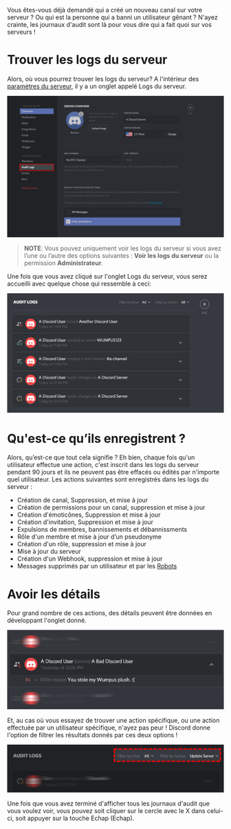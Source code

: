 <!-- TITLE: Logs du serveur -->
<!-- SUBTITLE: Information concernant les logs des serveurs Discord -->

Vous êtes-vous déjà demandé qui a créé un nouveau canal sur votre serveur ? Ou qui est la personne qui a banni un utilisateur gênant ? N'ayez crainte, les journaux d'audit sont là pour vous dire qui a fait quoi sur vos serveurs !

# Trouver les logs du serveur
Alors, où vous pourrez trouver les logs du serveur? A l'intérieur des [paramètres du serveur](/server-settings), il y a un onglet appelé Logs du serveur.

![Logs du serveur 2](/uploads/audit-logs/audit-logs-2.png "Audit Logs 2")

> **NOTE**: Vous pouvez uniquement voir les logs du serveur si vous avez l’une ou l’autre des options suivantes : **Voir les logs du serveur** ou la permission **Administrateur**.

Une fois que vous avez cliqué sur l'onglet Logs du serveur, vous serez accueilli avec quelque chose qui ressemble à ceci:

![Logs du serveur 3](/uploads/audit-logs/audit-logs-3.png "Audit Logs 3")

# Qu'est-ce qu’ils enregistrent ?

Alors, qu’est-ce que tout cela signifie ? Eh bien, chaque fois qu'un utilisateur effectue une action, c'est inscrit dans les logs du serveur pendant 90 jours et ils ne peuvent pas être effacés ou édités par n'importe quel utilisateur. Les actions suivantes sont enregistrés dans les logs du serveur :

* Création de canal, Suppression, et mise à jour
* Création de permissions pour un canal, suppression et mise à jour
* Création d'émoticônes, Suppression et mise à jour
* Création d'invitation, Suppression et mise à jour
* Expulsions de membres, bannissements et débannissments
* Rôle d'un membre et mise à jour d’un pseudonyme
* Création d'un rôle, suppression et mise à jour
* Mise à jour du serveur
* Création d'un Webhook, suppression et mise à jour
* Messages supprimés par un utilisateur et par les [Robots](/bots)


# Avoir les détails
Pour grand nombre de ces actions, des détails peuvent être données en développant l'onglet donné.

![Logs du serveur 3](/uploads/audit-logs/audit-logs-1.png "Audit Logs 1")

Et, au cas où vous essayez de trouver une action spécifique, ou une action effectuée par un utilisateur spécifique, n'ayez pas peur ! Discord donne l'option de filtrer les résultats donnés par ces deux options !

![Logs du serveur 4](/uploads/audit-logs/audit-logs-4.png "Audit Logs 4")

Une fois que vous avez terminé d'afficher tous les journaux d'audit que vous voulez voir, vous pouvez soit cliquer sur le cercle avec le X dans celui-ci, soit appuyer sur la touche Echap (Echap).